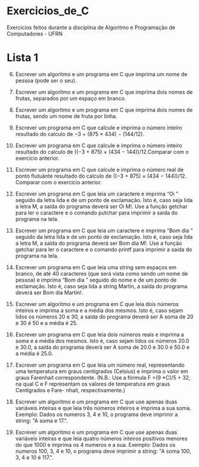# Exercicios_de_C
 Exercicios feitos durante a disciplina de Algoritmo e Programação de Computadores  - UFRN

 # Lista 1 

6. Escrever um algoritmo e um programa em C que imprima um nome de pessoa (pode ser o seu).

7. Escrever um algoritmo e um programa em C que imprima dois nomes de frutas, separados por um
espaço em branco.

8. Escrever um algoritmo e um programa em C que imprima dois nomes de frutas, sendo um nome de fruta
por linha.

9. Escrever um programa em C que calcule e imprima o número inteiro resultado do calculo de
−3 + (875 × 434) − (144/12).

10. Escrever um programa em C que calcule e imprima o número inteiro resultado do calculo de
((−3 + 875) × (434 − 144))/12.Comparar com o exercicio anterior.

11. Escrever um programa em C que calcule e imprima o número real de ponto flutuânte resultado do calculo
de ((−3 + 875) × (434 − 144))/12. Comparar com o exercicio anterior.

12. Escrever um programa em C que leia um caractere e imprima “Oi ” seguido da letra lida e de um ponto
de exclamação. Isto é, caso seja lida a letra M, a saída do programa deverá ser Oi M!. Use a função
getchar para ler o caractere e o comando putchar para imprimir a saida do programa na tela.

13. Escrever um programa em C que leia um caractere e imprima “Bom dia ” seguido da letra lida e de um
ponto de exclamação. Isto é, caso seja lida a letra M, a saída do programa deverá ser Bom dia M!. Use
a função getchar para ler o caractere e o comando printf para imprimir a saida do programa na tela.

14. Escrever um programa em C que leia uma string sem espaços em branco, de até 40 caracteres (que
será vista como sendo um nome de pessoa) e imprima “Bom dia ” seguido do nome e de um ponto de
exclamação. Isto é, caso seja lida a string Martin, a saída do programa deverá ser Bom dia Martin!.

15. Escrever um algoritmo e um programa em C que leia dois números inteiros e imprima a soma e a média
dos mesmos. Isto é, caso sejam lidos os números 20 e 30, a saída do programa deverá ser A soma de
20 e 30 é 50 e a média é 25.

16. Escrever um programa em C que leia dois números reais e imprima a soma e a média dos mesmos. Isto
é, caso sejam lidos os números 20.0 e 30.0, a saída do programa deverá ser A soma de 20.0 e 30.0
é 50.0 e a média é 25.0.

17. Escrever um programa em C que leia um número real, representando uma temperatura em graus
centígrados (Celsius) e imprima o valor em graus Farenhait correspondente. (N.B.: Use a fórmula
F =(9 *C)/5 + 32, na qual C e F representam os valores de temperatura em graus Centígrados e Fare-
nhait, respectivamente.)

18. Escrever um algoritmo e um programa em C que use apenas duas variáveis inteiras e que leia três
números inteiros e imprima a sua soma. Exemplo: Dados os numeros 3, 4 e 10, o programa deve
imprimir a string: "A soma e 17.".

19. Escrever um algoritmo e um programa em C que use apenas duas variáveis inteiras e que leia quatro
números inteiros positivos menores do que 1000 e imprima os 4 numeros e a sua. Exemplo: Dados os
numeros 100, 3, 4 e 10, o programa deve imprimir a string: "A soma 100, 3, 4 e 10 é 117.".
